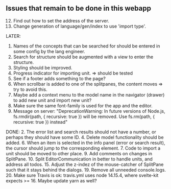 ## Issues that remain to be done in this webapp

12. Find out how to set the address of the server.
13. Change generation of language/gen/index to use 'import type'.

LATER:
1. Names of the concepts that can be searched for should be entered in some config by the lang engineer.
3. Search for structure should be augmented with a view to enter the structure.
5. Styling should be improved.
8. Progress indicator for importing unit. => should be tested
11. See if a footer adds something to the page?
14. When scrollbar is added to one of the splitpanes, the content moves => try to avoid this.
17. Maybe add a context menu to the model name in the navigator (drawer) to add new unit and import new unit?
18. Make sure the same font-family is used for the app and the editor.
21. Message on server: "DeprecationWarning: In future versions of Node.js, fs.rmdir(path, { recursive: true }) will be removed. Use fs.rm(path, { recursive: true }) instead"

DONE:
2. The error list and search results should not have a number, or perhaps they should have some ID.
4. Delete model functionality should be added.
6. When an item is selected in the info panel (error or search result), the cursor should jump to the corresponding
   element.
7. Code to import a unit should be moved to other place.
9. Add comments on changes in SplitPane.
10. Split EditorCommunication in better to handle units, and address all todos.
15. Adjust the z-indez of the mouse-catcher of SplitPane such that it stays behind the dialogs.
19. Remove all unneeded console.logs.
20. Make sure Travis is ok: travis.yml uses node 14.15.4, where svelte-kit expects >= 16. Maybe update yarn as well?

